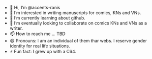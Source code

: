 - 👋 Hi, I’m @accents-ranis
- 👀 I’m interested in writing manuscripts for comics, KNs and VNs.
- 🌱 I’m currently learning about github.
- 💞️ I’m eventually looking to collaborate on comics KNs and VNs as a writer.
- 📫 How to reach me ... TBD
- 😄 Pronouns: I am an individual of them thar webs. I reserve gender identity for real life situations.
- ⚡ Fun fact: I grew up with a C64.

<!---
accents-ranis/accents-ranis is a ✨ special ✨ repository because its `README.md` (this file) appears on your GitHub profile.
You can click the Preview link to take a look at your changes.
--->

